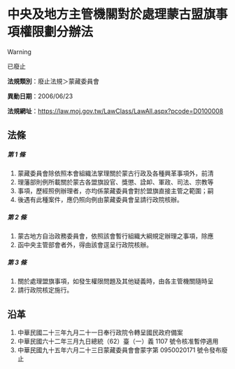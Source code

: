 # 中央及地方主管機關對於處理蒙古盟旗事項權限劃分辦法
> [!WARNING]
> 已廢止

**法規類別**：廢止法規＞蒙藏委員會

**異動日期**：2006/06/23  

**法規網址**：https://law.moj.gov.tw/LawClass/LawAll.aspx?pcode=D0100008



## 法條
##### 第 1 條
1. 蒙藏委員會除依照本會組織法掌理關於蒙古行政及各種興革事項外，前清
1. 理藩部則例所載關於蒙古各盟旗設官、獎懲、詮卹、軍政、司法、宗教等
1. 事項，歷經照例辦理者，亦均係蒙藏委員會對於盟旗直接主管之範圍；嗣
1. 後遇有此種案件，應仍照向例由蒙藏委員會呈請行政院核辦。

##### 第 2 條
1. 蒙古地方自治政務委員會，依照該會暫行組織大綱規定辦理之事項，除應
1. 函中央主管部會者外，得由該會逕呈行政院核辦。

##### 第 3 條
1. 關於處理盟旗事項，如發生權限問題及其他疑義時，由各主管機關隨時呈
1. 請行政院核定施行。

## 沿革
1. 中華民國二十三年九月二十一日奉行政院令轉呈國民政府備案
1. 中華民國六十二年三月九日總統（62）臺（一）義 1107 號令核准暫停適用
1. 中華民國九十五年六月二十三日蒙藏委員會會蒙字第 0950020171 號令發布廢止
